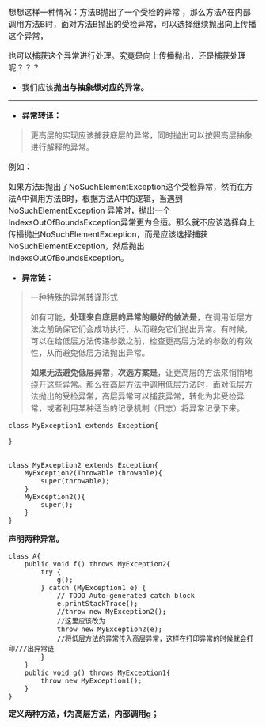 


<font size = "3">

想想这样一种情况：方法B抛出了一个受检的异常 ，那么方法A在内部调用方法B时，面对方法B抛出的受检异常，可以选择继续抛出向上传播这个异常，

也可以捕获这个异常进行处理。究竟是向上传播抛出，还是捕获处理呢？？？

- 我们应该**抛出与抽象想对应的异常。**
---
- **异常转译：**
> 更高层的实现应该捕获底层的异常，同时抛出可以按照高层抽象进行解释的异常。

例如：

如果方法B抛出了NoSuchElementException这个受检异常，然而在方法A中调用方法B时，根据方法A中的逻辑，当遇到NoSuchElementException
异常时，抛出一个IndexsOutOfBoundsException异常更为合适。那么就不应该选择向上传播抛出NoSuchElementException，而是应该选择捕获NoSuchElementException，然后抛出IndexsOutOfBoundsException。

- **异常链：**
> 一种特殊的异常转译形式
> 
> 如有可能，**处理来自底层的异常的最好的做法是**，在调用低层方法之前确保它们会成功执行，从而避免它们抛出异常。有时候，可以在给低层方法传递参数之前，检查更高层方法的参数的有效性，从而避免低层方法抛出异常。
>
> **如果无法避免低层异常，次选方案是**，让更高层的方法来悄悄地绕开这些异常。那么在高层方法中调用低层方法时，面对低层方法抛出的受检异常，高层异常可以捕获异常，转化为非受检异常，或者利用某种适当的记录机制（日志）将异常记录下来。

```
class MyException1 extends Exception{
    
} 


class MyException2 extends Exception{
    MyException2(Throwable throwable){
        super(throwable);
    }
    MyException2(){
        super();
    }
}
```
**声明两种异常。**
```
class A{
    public void f() throws MyException2{
        try {
            g();
        } catch (MyException1 e) {
            // TODO Auto-generated catch block
            e.printStackTrace();
            //throw new MyException2();
            //这里应该改为
            throw new MyException2(e);
            //将低层方法的异常传入高层异常，这样在打印异常的时候就会打印///出异常链
        }
    }
    public void g() throws MyException1{
        throw new MyException1();
    }
}
```
**定义两种方法，f为高层方法，内部调用g；**
</font>